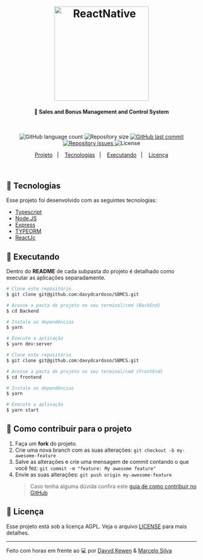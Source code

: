 <h1 align="center">
    <img alt="ReactNative" title="#delicinha" src="https://cdn.jsdelivr.net/gh/devicons/devicon/icons/typescript/typescript-original.svg" width="250px" />
    
</h1>

<h4 align="center">
  🚀 Sales and Bonus Management and Control System
</h4>

<br>

<p align="center">
  <img alt="GitHub language count" src="https://img.shields.io/github/languages/count/davydcardoso/SBMCS">

  <img alt="Repository size" src="https://img.shields.io/github/repo-size/davydcardoso/SBMCS">
  
  <a href="https://github.com/davydcardoso/SBMCS/commits/master">
    <img alt="GitHub last commit" src="https://img.shields.io/github/last-commit/davydcardoso/SBMCS">
  </a>

  <a href="https://github.com/davydcardoso/SBMCS/issues">
    <img alt="Repository issues" src="https://img.shields.io/github/issues/davydcardoso/SBMCS">
  </a>

  <img alt="License" src="https://img.shields.io/badge/license-AGLP-brightgreen">
</p>


<p align="center">
  <a href="#-projeto">Projeto</a>&nbsp;&nbsp;&nbsp;|&nbsp;&nbsp;&nbsp;
  <a href="#rocket-tecnologias">Tecnologias</a>&nbsp;&nbsp;&nbsp;|&nbsp;&nbsp;&nbsp;
  <a href="#rocket-executando">Executando</a>&nbsp;&nbsp;&nbsp;|&nbsp;&nbsp;&nbsp;
  <a href="#memo-licença">Licença</a>
</p>
<br>

## :rocket: Tecnologias

Esse projeto foi desenvolvido com as seguintes tecnologias:

- [Typescript](https://www.typescriptlang.org/)
- [Node.JS](https://nodejs.org/en/)
- [Express](https://expressjs.com/pt-br/)
- [TYPEORM](https://typeorm.io/#/)
- [ReactJc](https://pt-br.reactjs.org/)

## :notebook: Executando

Dentro do **README** de cada subpasta do projeto é detalhado como executar as aplicações separadamente.

```bash
# Clone este repositório
$ git clone git@github.com:davydcardoso/SBMCS.git

# Acesse a pasta do projeto no seu terminal/cmd (BackEnd)
$ cd Backend

# Instale as dependências
$ yarn

# Execute a aplicação
$ yarn dev:server
```


```bash
# Clone este repositório
$ git clone git@github.com:davydcardoso/SBMCS.git

# Acesse a pasta do projeto no seu terminal/cmd (FrontEnd)
$ cd frontend

# Instale as dependências
$ yarn

# Execute a aplicação
$ yarn start
```



## :construction: Como contribuir para o projeto

1. Faça um **fork** do projeto.
2. Crie uma nova branch com as suas alterações: `git checkout -b my-awesome-feature`
3. Salve as alterações e crie uma mensagem de commit contando o que você fez: `git commit -m "feature: My awesome feature"`
4. Envie as suas alterações: `git push origin my-awesome-feature`
   > Caso tenha alguma dúvida confira este [guia de como contribuir no GitHub](https://github.com/firstcontributions/first-contributions)

## :memo: Licença

Esse projeto está sob a licença AGPL. Veja o arquivo [LICENSE](LICENSE.md) para mais detalhes.

---

Feito com horas em frente ao :computer: por [Davyd Kewen](https://davydkewen.dev/) & [Marcelo Silva](https://github.com/marcelobrk)
